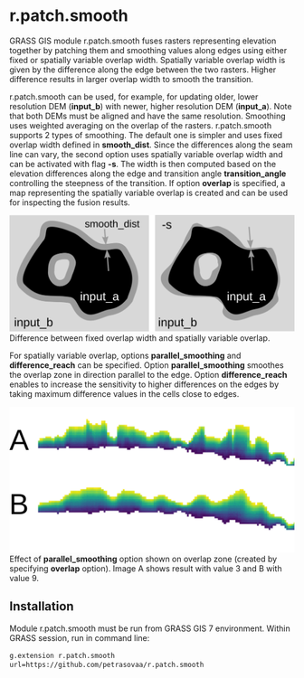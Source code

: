 # r.patch.smooth
GRASS GIS module r.patch.smooth fuses rasters representing elevation together by patching them and smoothing
values along edges using either fixed or spatially variable overlap width.
Spatially variable overlap width is given by the difference
along the edge between the two rasters. Higher difference results in larger overlap width
to smooth the transition.

r.patch.smooth can be used, for example, for updating older, lower resolution
DEM (<b>input_b</b>) with newer, higher resolution DEM (<b>input_a</b>).
Note that both DEMs must be aligned and have the same resolution.
Smoothing uses weighted averaging on the overlap of the rasters.
r.patch.smooth supports 2 types of smoothing. The default one is
simpler and uses fixed overlap width defined in <b>smooth_dist</b>.
Since the differences along the seam line can vary,
the second option uses spatially variable overlap width and can be activated with flag <b>-s</b>.
The width is then computed based on the elevation differences along the edge and
transition angle <b>transition_angle</b> controlling the steepness of the transition.
If option <b>overlap</b> is specified, a map representing the spatially variable overlap
is created and can be used for inspecting the fusion results.



<img src="r_patch_smooth_overview.png" width=600 border=0><br>
Difference between fixed overlap width and spatially variable overlap.

<p>
For spatially variable overlap, options <b>parallel_smoothing</b>
and <b>difference_reach</b> can be specified.
Option <b>parallel_smoothing</b> smoothes the overlap zone in direction
parallel to the edge.
Option <b>difference_reach</b> enables to increase the sensitivity to higher
differences on the edges by taking maximum difference values in the cells
close to edges.

<img src="r_patch_smooth_parallel_smoothing.png" border=0><br>
Effect of <b>parallel_smoothing</b> option shown on overlap zone (created by specifying <b>overlap</b> option).
Image A shows result with value 3 and B with value 9.


## Installation
Module r.patch.smooth must be run from GRASS GIS 7 environment. Within GRASS session, run in command line:

    g.extension r.patch.smooth url=https://github.com/petrasovaa/r.patch.smooth
